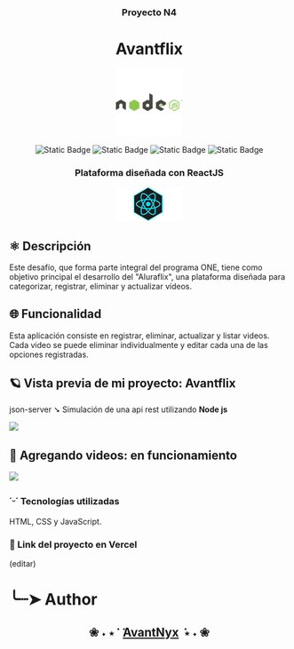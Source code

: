 <h3 align="center">Proyecto N4</h3>
<h1 align="center">Avantflix</h1>
<p align="center">
  <img src="images/nodeJs.png">
</p>

<p align="center"> <img alt="Static Badge" src="https://img.shields.io/badge/react-react?style=flat-square&logo=react&logoColor=%2361DAFB&labelColor=%23eef7fc&color=grey"> <img alt="Static Badge" src="https://img.shields.io/badge/JavaScript-%E2%80%94%20query?style=flat-square&logo=javascript&logoColor=%23F7DF1E&labelColor=%233B3B3B&color=FFF068">  <img alt="Static Badge" src="https://img.shields.io/badge/HTML-%E2%80%94%20query?style=flat-square&logo=html5&logoColor=%23E34F26&labelColor=%233B3B3B&color=FF853A"> <img alt="Static Badge" src="https://img.shields.io/badge/CSS-%E2%80%94%20query?style=flat-square&logo=css3&logoColor=%231572B6&labelColor=%23E4E9EE&color=86C5F1"></p>
<h3 align="center">Plataforma diseñada con ReactJS</h3>
<p align="center">
  <img src="images/reactLogo.png">
</p>

## ⚛️ Descripción

Este desafío, que forma parte integral del programa ONE, tiene como objetivo principal el desarrollo del "Aluraflix", una plataforma diseñada para categorizar, registrar, eliminar y actualizar vídeos.

## 🌐 Funcionalidad

Esta aplicación consiste en registrar, eliminar, actualizar y listar videos.
Cada video se puede eliminar individualmente y editar cada una de las opciones registradas.

## 🪐 Vista previa de mi proyecto: Avantflix

json-server ➘
Simulación de una api rest utilizando **Node js**

<img src="images/avantflix-proyecto.gif">

## 🌌 Agregando videos: en funcionamiento

<img src="images/avantflix-addvideo.gif">

### ˙ᵕ˙ Tecnologías utilizadas

HTML, CSS y JavaScript.

### 🔗 Link del proyecto en Vercel

(editar)

# ╰┈➤ Author

**<h2 align="center"> ❀ ˖ ⋆  ݁ ‎  ݁‎[AvantNyx](https://github.com/AvantNyx)  ݁ ⋆ ˖ ❀</h2>**
